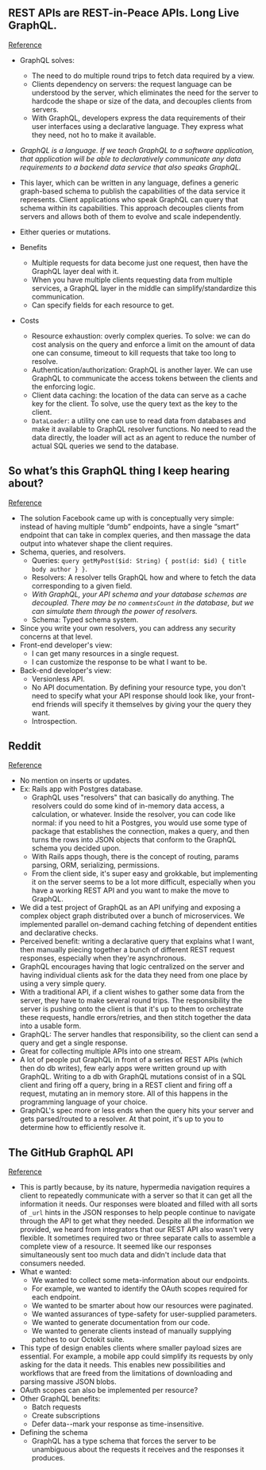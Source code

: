 ## REST APIs are REST-in-Peace APIs. Long Live GraphQL.
[Reference](https://medium.freecodecamp.org/rest-apis-are-rest-in-peace-apis-long-live-graphql-d412e559d8e4)

- GraphQL solves:
  - The need to do multiple round trips to fetch data required by a view.
  - Clients dependency on servers: the request language can be understood by the server, which eliminates the need for the server to hardcode the shape or size of the data, and decouples clients from servers.
  - With GraphQL, developers express the data requirements of their user interfaces using a declarative language. They express what they need, not ho to make it available.
- *GraphQL is a language. If we teach GraphQL to a software application, that application will be able to declaratively communicate any data requirements to a backend data service that also speaks GraphQL.*
- This layer, which can be written in any language, defines a generic graph-based schema to publish the capabilities of the data service it represents. Client applications who speak GraphQL can query that schema within its capabilities. This approach decouples clients from servers and allows both of them to evolve and scale independently.
- Either queries or mutations.

- Benefits
  - Multiple requests for data become just one request, then have the GraphQL layer deal with it.
  - When you have multiple clients requesting data from multiple services, a GraphQL layer in the middle can simplify/standardize this communication.
  - Can specify fields for each resource to get.

- Costs
  - Resource exhaustion: overly complex queries. To solve: we can do cost analysis on the query and enforce a limit on the amount of data one can consume, timeout to kill requests that take too long to resolve.
  - Authentication/authorization: GraphQL is another layer. We can use GraphQL to communicate the access tokens between the clients and the enforcing logic.
  - Client data caching: the location of the data can serve as a cache key for the client. To solve, use the query text as the key to the client.
  - `DataLoader`: a utility one can use to read data from databases and make it available to GraphQL resolver functions. No need to read the data directly, the loader will act as an agent to reduce the number of actual SQL queries we send to the database.

## So what’s this GraphQL thing I keep hearing about?
[Reference](https://medium.freecodecamp.org/so-whats-this-graphql-thing-i-keep-hearing-about-baf4d36c20cf)

- The solution Facebook came up with is conceptually very simple: instead of having multiple “dumb” endpoints, have a single “smart” endpoint that can take in complex queries, and then massage the data output into whatever shape the client requires.
- Schema, queries, and resolvers.
  - Queries: `query getMyPost($id: String) { post(id: $id) { title body author } }`.
  - Resolvers: A resolver tells GraphQL how and where to fetch the data corresponding to a given field.
  - *With GraphQL, your API schema and your database schemas are decoupled. There may be no `commentsCount` in the database, but we can simulate them through the power of resolvers.*
  - Schema: Typed schema system.
- Since you write your own resolvers, you can address any security concerns at that level.
- Front-end developer's view:
  - I can get many resources in a single request.
  - I can customize the response to be what I want to be.
- Back-end developer's view:
  - Versionless API.
  - No API documentation. By defining your resource type, you don't need to specify what your API response should look like, your front-end friends will specify it themselves by giving your the query they want.
  - Introspection.


## Reddit
[Reference](https://www.reddit.com/r/programming/comments/6zd0op/so_whats_this_graphql_thing_i_keep_hearing_about/)

- No mention on inserts or updates.
- Ex: Rails app with Postgres database.
  - GraphQL uses "resolvers" that can basically do anything. The resolvers could do some kind of in-memory data access, a calculation, or whatever. Inside the resolver, you can code like normal: if you need to hit a Postgres, you would use some type of package that establishes the connection, makes a query, and then turns the rows into JSON objects that conform to the GraphQL schema you decided upon.
  - With Rails apps though, there is the concept of routing, params parsing, ORM, serializing, permissions.
  - From the client side, it's super easy and grokkable, but implementing it on the server seems to be a lot more difficult, especially when you have a working REST API and you want to make the move to GraphQL.
- We did a test project of GraphQL as an API unifying and exposing a complex object graph distributed over a bunch of microservices. We implemented parallel on-demand caching fetching of dependent entities and declarative checks.
- Perceived benefit: writing a declarative query that explains what I want, then manually piecing together a bunch of different REST request responses, especially when they're asynchronous.
- GraphQL encourages having that logic centralized on the server and having individual clients ask for the data they need from one place by using a very simple query.
- With a traditional API, if a client wishes to gather some data from the server, they have to make several round trips. The responsibility the server is pushing onto the client is that it's up to them to orchestrate these requests, handle errors/retries, and then stitch together the data into a usable form.
- GraphQL: The server handles that responsibility, so the client can send a query and get a single response.
- Great for collecting multiple APIs into one stream.
- A lot of people put GraphQL in front of a series of REST APIs (which then do db writes), few early apps were written ground up with GraphQL. Writing to a db with GraphQL mutations consist of in a SQL client and firing off a query, bring in a REST client and firing off a request, mutating an in memory store. All of this happens in the programming language of your choice.
- GraphQL's spec more or less ends when the query hits your server and gets parsed/routed to a resolver. At that point, it's up to you to determine how to efficiently resolve it.

## The GitHub GraphQL API
[Reference](https://githubengineering.com/the-github-graphql-api/)

- This is partly because, by its nature, hypermedia navigation requires a client to repeatedly communicate with a server so that it can get all the information it needs. Our responses were bloated and filled with all sorts of `_url` hints in the JSON responses to help people continue to navigate through the API to get what they needed. Despite all the information we provided, we heard from integrators that our REST API also wasn't very flexible. It sometimes required two or three separate calls to assemble a complete view of a resource. It seemed like our responses simultaneously sent too much data and didn't include data that consumers needed.
- What e wanted:
  - We wanted to collect some meta-information about our endpoints.
  - For example, we wanted to identify the OAuth scopes required for each endpoint.
  - We wanted to be smarter about how our resources were paginated.
  - We wanted assurances of type-safety for user-supplied parameters.
  - We wanted to generate documentation from our code.
  - We wanted to generate clients instead of manually supplying patches to our Octokit suite.
- This type of design enables clients where smaller payload sizes are essential. For example, a mobile app could simplify its requests by only asking for the data it needs. This enables new possibilities and workflows that are freed from the limitations of downloading and parsing massive JSON blobs.
- OAuth scopes can also be implemented per resource?
- Other GraphQL benefits:
  - Batch requests
  - Create subscriptions
  - Defer data--mark your response as time-insensitive.
- Defining the schema
  - GraphQL has a type schema that forces the server to be unambiguous about the requests it receives and the responses it produces.
